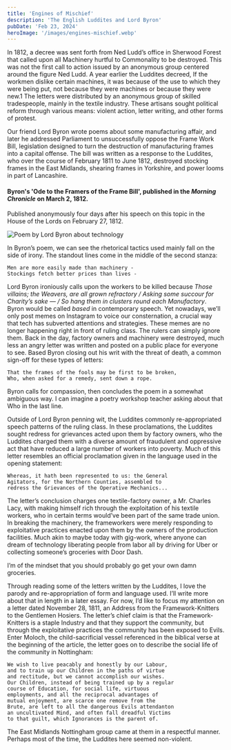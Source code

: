```yaml
---
title: 'Engines of Mischief'
description: 'The English Luddites and Lord Byron'
pubDate: 'Feb 23, 2024'
heroImage: '/images/engines-mischief.webp'
---
```


In 1812, a decree was sent forth from Ned Ludd’s office in Sherwood Forest that called upon all Machinery hurtful to Commonality to be destroyed. This was not the first call to action issued by an anonymous group centered around the figure Ned Ludd. A year earlier the Luddites decreed, If the workmen dislike certain machines, it was because of the use to which they were being put, not because they were machines or because they were new.1 The letters were distributed by an anonymous group of skilled tradespeople, mainly in the textile industry. These artisans sought political reform through various means: violent action, letter writing, and other forms of protest.

Our friend Lord Byron wrote poems about some manufacturing affair, and later he addressed Parliament to unsuccessfully oppose the Frame Work Bill, legislation designed to turn the destruction of manufacturing frames into a capital offense. The bill was written as a response to the Luddites, who over the course of February 1811 to June 1812, destroyed stocking frames in the East Midlands, shearing frames in Yorkshire, and power looms in part of Lancashire.

#### Byron's 'Ode to the Framers of the Frame Bill', published in the <i>Morning Chronicle</i> on March 2, 1812.
Published anonymously four days after his speech on this topic in the House of the Lords on February 27, 1812.

<img src='/images/byron-framer-poem.webp' alt = 'Poem by Lord Byron about technology' />

In Byron’s poem, we can see the rhetorical tactics used mainly fall on the side of irony. The standout lines come in the middle of the second stanza:

    Men are more easily made than machinery -
    Stockings fetch better prices than lives -

Lord Byron ironiously calls upon the workers to be killed because <i>Those villains; the Weavers, are all grown refractory / Asking some succour for Charity’s sake — / So hang them in clusters round each Manufactory</i>. Byron would be called <i>based</i> in contemporary speech. Yet nowadays, we’ll only post memes on Instagram to voice our consternation, a crucial way that tech has subverted attentions and strategies. These memes are no longer happening right in front of ruling class. The rulers can simply ignore them. Back in the day, factory owners and machinery were destroyed, much less an angry letter was written and posted on a public place for everyone to see. Based Byron closing out his writ with the threat of death, a common sign-off for these types of letters:

    That the frames of the fools may be first to be broken,
    Who, when asked for a remedy, sent down a rope.

Byron calls for compassion, then concludes the poem in a somewhat ambiguous way. I can imagine a poetry workshop teacher asking about that Who in the last line.

Outside of Lord Byron penning wit, the Luddites commonly re-appropriated speech patterns of the ruling class. In these proclamations, the Luddites sought redress for grievances acted upon them by factory owners, who the Luddites charged them with a diverse amount of fraudulent and oppressive act that have reduced a large number of workers into poverty. Much of this letter resembles an official proclamation given in the language used in the opening statement:

    Whereas, it hath been represented to us: the General 
    Agitators, for the Northern Counties, assembled to
    redress the Grievances of the Operative Mechanics...

The letter’s conclusion charges one textile-factory owner, a Mr. Charles Lacy, with making himself rich through the exploitation of his textile workers, who in certain terms would’ve been part of the same trade union. In breaking the machinery, the frameworkers were merely responding to exploitative practices enacted upon them by the owners of the production facilities. Much akin to maybe today with gig-work, where anyone can dream of technology liberating people from labor all by driving for Uber or collecting someone’s groceries with Door Dash.

I’m of the mindset that you should probably go get your own damn groceries.

Through reading some of the letters written by the Luddites, I love the parody and re-appropriation of form and language used. I’ll write more about that in length in a later essay. For now, I’d like to focus my attention on a letter dated November 28, 1811, an Address from the Framework-Knitters to the Gentlemen Hosiers. The letter’s chief claim is that the Framework-Knitters is a staple Industry and that they support the community, but through the exploitative practices the community has been exposed to Evils. Enter Moloch, the child-sacrificial vessel referenced in the biblical verse at the beginning of the article, the letter goes on to describe the social life of the community in Nottingham:

    We wish to live peacably and honestly by our Labour, 
    and to train up our Children in the paths of virtue 
    and rectitude, but we cannot accomplish our wishes. 
    Our Children, instead of being trained up by a regular
    course of Education, for social life, virtuous 
    employments, and all the reciprocal advantages of 
    mutual enjoyment, are scarce one remove from the 
    Brute, are left to all the dangerous Evils attendanton
    an uncultivated Mind, and often fall dreadful Victims 
    to that guilt, which Ignorances is the parent of.

The East Midlands Nottingham group came at them in a respectful manner. Perhaps most of the time, the Luddites here seemed non-violent. 


